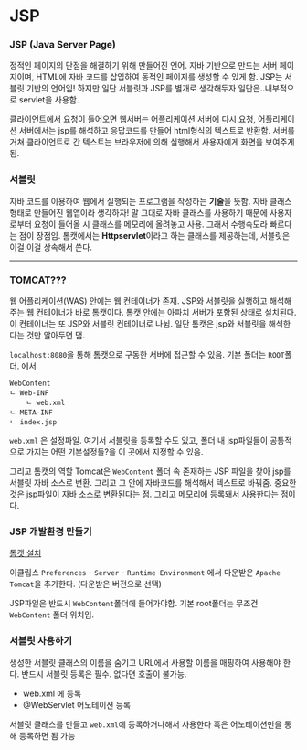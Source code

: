 # JSP

### JSP (Java Server Page)

정적인 페이지의 단점을 해결하기 위해 만들어진 언어. 자바 기반으로 만드는 서버 페이지이며, HTML에 자바 코드를 삽입하여 동적인 페이지를 생성할 수 있게 함.
JSP는 서블릿 기반의 언어임! 하지만 일단 서블릿과 JSP를 별개로 생각해두자 일단은..내부적으로 servlet을 사용함. 

클라이언트에서 요청이 들어오면 웹서버는 어플리케이션 서버에 다시 요청, 어플리케이션 서버에서는 jsp를 해석하고 응답코드를 만들어 html형식의 텍스트로 반환함. 서버를 거쳐 클라이언트로 간 텍스트는 브라우저에 의해 실행해서 사용자에게 화면을 보여주게 됨.


### 서블릿

자바 코드를 이용하여 웹에서 실행되는 프로그램을 작성하는 **기술**을 뜻함. 자바 클래스 형태로 만들어진 웹앱이라 생각하자! 말 그대로 자바 클래스를 사용하기 때문에 사용자로부터 요청이 들어올 시 클래스를 메모리에 올려놓고 사용. 그래서 수행속도라 빠르다는 점이 장점임.
톰캣에서는 **Httpservlet**이라고 하는 클래스를 제공하는데, 서블릿은 이걸 이걸 상속해서 쓴다. 



-----------------------

### TOMCAT???

웹 어플리케이션(WAS) 안에는 웹 컨테이너가 존재. JSP와 서블릿을 실행하고 해석해주는 웹 컨테이너가 바로 톰캣이다. 톰캣 안에는 아파치 서버가 포함된 상태로 설치된다. 이 컨테이너는 또 JSP와 서블릿 컨테이너로 나뉨. 일단 톰캣은 jsp와 서블릿을 해석한다는 것만 알아두면 댐. 

`localhost:8080`을 통해 톰캣으로 구동한 서버에 접근할 수 있음. 기본 폴더는 `ROOT`폴더. 에서

```
WebContent
ㄴ Web-INF
	ㄴ web.xml
ㄴ META-INF
ㄴ index.jsp
```
`web.xml` 은 설정파일. 여기서 서블릿을 등록할 수도 있고, 폴더 내 jsp파일들이 공통적으로 가지는 어떤 기본설정들?을 이 곳에서 지정할 수 있음.

그리고 톰캣의 역할
Tomcat은 `WebContent` 폴더 속 존재하는 JSP 파일을 찾아 jsp를 서블릿 자바 소스로 변환. 그리고 그 안에 자바코드를 해석해서 텍스트로 바꿔줌. 중요한 것은 jsp파일이 자바 소스로 변환된다는 점. 그리고 메모리에 등록돼서 사용한다는 점이다.

### JSP 개발환경 만들기

[톰캣 설치](https://tomcat.apache.org/download-80.cgi)

이클립스 `Preferences` - `Server` - `Runtime Environment` 에서 다운받은 `Apache Tomcat`을 추가한다. (다운받은 버전으로 선택)

JSP파일은 반드시 `WebContent`폴더에 들어가야함. 기본 root폴더는 무조건 `WebContent` 폴더 위치임.


### 서블릿 사용하기

생성한 서블릿 클래스의 이름을 숨기고 URL에서 사용할 이름을 매핑하여 사용해야 한다.
반드시 서블릿 등록은 필수. 없다면 호출이 불가능.

- web.xml 에 등록
- @WebServlet 어노테이션 등록

 
서블릿 클래스를 만들고 `web.xml`에 등록하거나해서 사용한다 혹은 어노테이션만을 통해 등록하면 됨 가능
